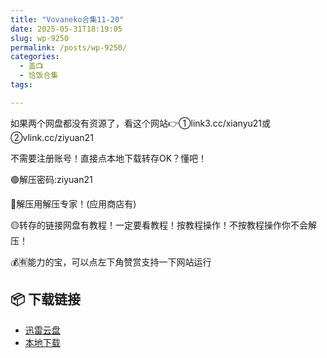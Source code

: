```yaml
---
title: "Vovaneko合集11-20"
date: 2025-05-31T18:19:05
slug: wp-9250
permalink: /posts/wp-9250/
categories:
  - 盖📺
  - 恰饭合集
tags:

---
```


如果两个网盘都没有资源了，看这个网站👉①link3.cc/xianyu21或②vlink.cc/ziyuan21

不需要注册账号！直接点本地下载转存OK？懂吧！

🟢解压密码:ziyuan21

🔵解压用解压专家！(应用商店有)

🟡转存的链接网盘有教程！一定要看教程！按教程操作！不按教程操作你不会解压！

💰🈶能力的宝，可以点左下角赞赏支持一下网站运行

## 📦 下载链接
- [迅雷云盘](https://blziyuan21.com/pay-download/9250?key=1a2092319c&down_id=0)
- [本地下载](https://blziyuan21.com/pay-download/9250?key=1a2092319c&down_id=1)

